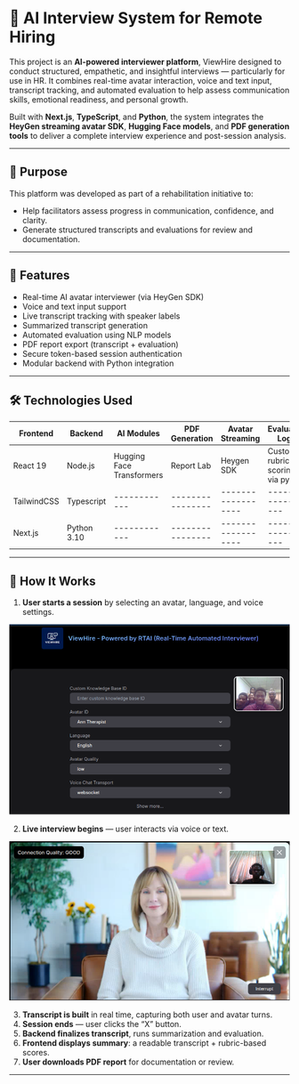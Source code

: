 # 🧠 AI Interview System for Remote Hiring

This project is an **AI-powered interviewer platform**, ViewHire designed to conduct structured, empathetic, and insightful interviews — particularly for use in HR. It combines real-time avatar interaction, voice and text input, transcript tracking, and automated evaluation to help assess communication skills, emotional readiness, and personal growth.

Built with **Next.js**, **TypeScript**, and **Python**, the system integrates the **HeyGen streaming avatar SDK**, **Hugging Face models**, and **PDF generation tools** to deliver a complete interview experience and post-session analysis.

---

## 🎯 Purpose

This platform was developed as part of a rehabilitation initiative to:

- Help facilitators assess progress in communication, confidence, and clarity.
- Generate structured transcripts and evaluations for review and documentation.

---

## 🚀 Features

- Real-time AI avatar interviewer (via HeyGen SDK)
- Voice and text input support
- Live transcript tracking with speaker labels
- Summarized transcript generation
- Automated evaluation using NLP models
- PDF report export (transcript + evaluation)
- Secure token-based session authentication
- Modular backend with Python integration

---

## 🛠️ Technologies Used
| Frontend | Backend | AI Modules | PDF Generation | Avatar Streaming | Evaluation Logic|
|----------|---------|------------|----------------|------------------|-----------------|
| React 19 | Node.js | Hugging Face Transformers| Report Lab| Heygen SDK| Custom rubric scoring via python
| TailwindCSS | Typescript|------------|----------------|------------------|-----------------|
| Next.js | Python 3.10 |------------|----------------|------------------|-----------------|

---

## 🧪 How It Works

1. **User starts a session** by selecting an avatar, language, and voice settings.

![Interview Interface](https://github.com/Joshluk3328j/Ai-interview/blob/main/public/demo2.png?raw=true)

2. **Live interview begins** — user interacts via voice or text.

![Interview Interface](https://github.com/Joshluk3328j/Ai-interview/blob/main/public/demo.png?raw=true)

3. **Transcript is built** in real time, capturing both user and avatar turns.
4. **Session ends** — user clicks the “X” button.
5. **Backend finalizes transcript**, runs summarization and evaluation.
6. **Frontend displays summary**: a readable transcript + rubric-based scores.
7. **User downloads PDF report** for documentation or review.

---




